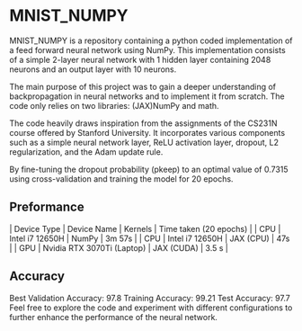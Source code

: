 # MNIST_NUMPY

MNIST_NUMPY is a repository containing a python coded implementation of a feed forward neural network using NumPy. This implementation consists of a simple 2-layer neural network with 1 hidden layer containing 2048 neurons and an output layer with 10 neurons.

The main purpose of this project was to gain a deeper understanding of backpropagation in neural networks and to implement it from scratch. The code only relies on two libraries: (JAX)NumPy and math.

The code heavily draws inspiration from the assignments of the CS231N course offered by Stanford University. It incorporates various components such as a simple neural network layer, ReLU activation layer, dropout, L2 regularization, and the Adam update rule.

By fine-tuning the dropout probability (pkeep) to an optimal value of 0.7315 using cross-validation and training the model for 20 epochs.

## Preformance
| Device Type | Device Name | Kernels | Time taken (20 epochs) |
| CPU | Intel i7 12650H | NumPy | 3m 57s |
| CPU | Intel i7 12650H | JAX (CPU) | 47s |
| GPU | Nvidia RTX 3070Ti (Laptop) | JAX (CUDA) | 3.5 s |

## Accuracy
Best Validation Accuracy: 97.8
Training Accuracy: 99.21
Test Accuracy: 97.7
Feel free to explore the code and experiment with different configurations to further enhance the performance of the neural network.
